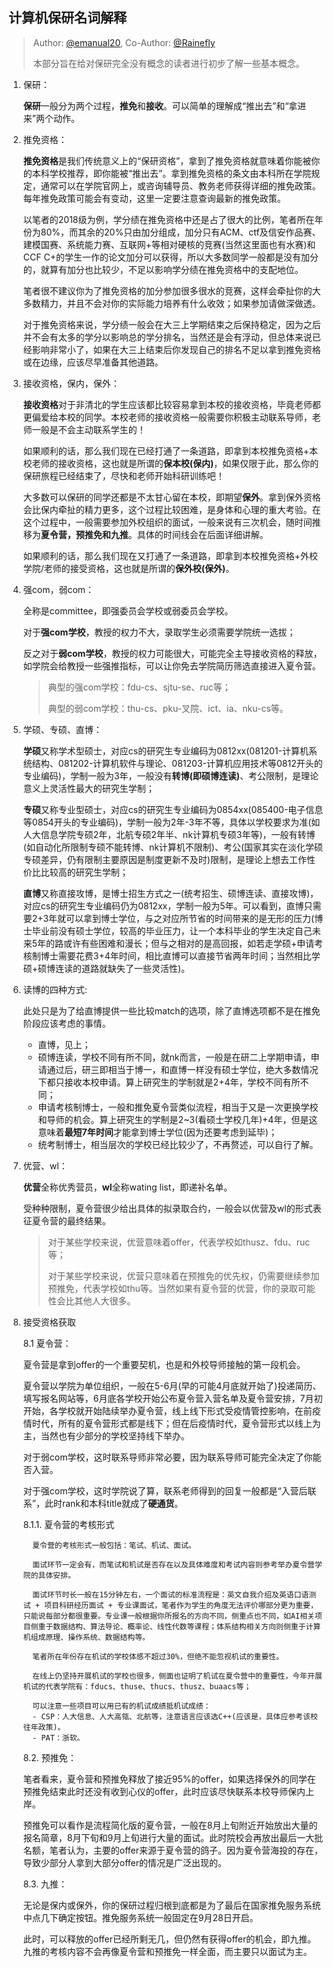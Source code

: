 ## 计算机保研名词解释

> Author: [@emanual20](https://github.com/Emanual20), Co-Author: [@Rainefly](https://github.com/Rainefly)
> 
> 本部分旨在给对保研完全没有概念的读者进行初步了解一些基本概念。

1. 保研：

   **保研**一般分为两个过程，**推免**和**接收**。可以简单的理解成“推出去”和“拿进来”两个动作。

2. 推免资格：

   **推免资格**是我们传统意义上的“保研资格”，拿到了推免资格就意味着你能被你的本科学校推荐，即你能被“推出去”。拿到推免资格的条文由本科所在学院规定，通常可以在学院官网上，或咨询辅导员、教务老师获得详细的推免政策。每年推免政策可能会有变动，这里一定要注意查询最新的推免政策。

   以笔者的2018级为例，学分绩在推免资格中还是占了很大的比例，笔者所在年份为80%，而其余的20%只由加分组成，加分只有ACM、ctf及信安作品赛、建模国赛、系统能力赛、互联网+等相对硬核的竞赛(当然这里面也有水赛)和CCF C+的学生一作的论文加分可以获得，所以大多数同学一般都是没有加分的，就算有加分也比较少，不足以影响学分绩在推免资格中的支配地位。

   笔者很不建议你为了推免资格的加分参加很多很水的竞赛，这样会牵扯你的大多数精力，并且不会对你的实际能力培养有什么收效；如果参加请做深做透。

   对于推免资格来说，学分绩一般会在大三上学期结束之后保持稳定，因为之后并不会有太多的学分以影响总的学分排名，当然还是会有浮动，但总体来说已经影响非常小了，如果在大三上结束后你发现自己的排名不足以拿到推免资格或在边缘，应该尽早准备其他道路。

3. 接收资格，保内，保外：

   **接收资格**对于非清北的学生应该都比较容易拿到本校的接收资格，毕竟老师都更偏爱给本校的同学。本校老师的接收资格一般需要你积极主动联系导师，老师一般是不会主动联系学生的！

   如果顺利的话，那么我们现在已经打通了一条道路，即拿到本校推免资格+本校老师的接收资格，这也就是所谓的**保本校(保内)**，如果仅限于此，那么你的保研旅程已经结束了，尽快和老师开始科研训练吧！

   大多数可以保研的同学还都是不太甘心留在本校，即期望**保外**。拿到保外资格会比保内牵扯的精力更多，这个过程比较困难，是身体和心理的重大考验。在这个过程中，一般需要参加外校组织的面试，一般来说有三次机会，随时间推移为**夏令营，预推免和九推**。具体的时间线会在后面详细讲解。

   如果顺利的话，那么我们现在又打通了一条道路，即拿到本校推免资格+外校学院/老师的接受资格，这也就是所谓的**保外校(保外)**。

4. 强com，弱com：

   全称是committee，即强委员会学校或弱委员会学校。

   对于**强com学校**，教授的权力不大，录取学生必须需要学院统一选拔；

   反之对于**弱com学校**，教授的权力可能很大，可能完全主导接收资格的释放，如学院会给教授一些强推指标，可以让你免去学院简历筛选直接进入夏令营。

   > 典型的强com学校：fdu-cs、sjtu-se、ruc等；
   >
   > 典型的弱com学校：thu-cs、pku-叉院、ict、ia、nku-cs等。

5. 学硕、专硕、直博：

   **学硕**又称学术型硕士，对应cs的研究生专业编码为0812xx(081201-计算机系统结构、081202-计算机软件与理论、081203-计算机应用技术等0812开头的专业编码)，学制一般为3年，一般没有**转博(即硕博连读)**、考公限制，是理论意义上灵活性最大的研究生学制；

   **专硕**又称专业型硕士，对应cs的研究生专业编码为0854xx(085400-电子信息等0854开头的专业编码)，学制一般为2年-3年不等，具体以学校要求为准(如人大信息学院专硕2年，北航专硕2年半、nk计算机专硕3年等)，一般有转博(如自动化所限制专硕不能转博、nk计算机不限制)、考公(国家其实在淡化学硕专硕差异，仍有限制主要原因是制度更新不及时)限制，是理论上想去工作性价比比较高的研究生学制；

   **直博**又称直接攻博，是博士招生方式之一(统考招生、硕博连读、直接攻博)，对应cs的研究生专业编码仍为0812xx，学制一般为5年。可以看到，直博只需要2+3年就可以拿到博士学位，与之对应所节省的时间带来的是无形的压力(博士毕业前没有硕士学位，较高的毕业压力，让一个本科毕业的学生决定自己未来5年的路或许有些困难和漫长；但与之相对的是高回报，如若走学硕+申请考核制博士需要花费3+4年时间，相比直博可以直接节省两年时间；当然相比学硕+硕博连读的道路就缺失了一些灵活性)。

6. 读博的四种方式:
   
    此处只是为了给直博提供一些比较match的选项，除了直博选项都不是在推免阶段应该考虑的事情。

   - 直博，见上；
   - 硕博连读，学校不同有所不同，就nk而言，一般是在研二上学期申请，申请通过后，研三即相当于博一，和直博一样没有硕士学位，绝大多数情况下都只接收本校申请。算上研究生的学制就是2+4年，学校不同有所不同；
   - 申请考核制博士，一般和推免夏令营类似流程，相当于又是一次更换学校和导师的机会。算上研究生的学制是2~3(看硕士学校几年)+4年，但是这意味着**最短7年时间**才能拿到博士学位(因为还要考虑到延毕)；
   - 统考制博士，相当层次的学校已经比较少了，不再赘述，可以自行了解。

7. 优营、wl：

   **优营**全称优秀营员，**wl**全称wating list，即递补名单。

   受种种限制，夏令营很少给出具体的拟录取合约，一般会以优营及wl的形式表征夏令营的最终结果。

   > 对于某些学校来说，优营意味着offer，代表学校如thusz、fdu、ruc等；
   >
   > 对于某些学校来说，优营只意味着在预推免的优先权，仍需要继续参加预推免，代表学校如thu等。当然如果有夏令营的优营，你的录取可能性会比其他人大很多。

8. 接受资格获取

   8.1 夏令营：

      夏令营是拿到offer的一个重要契机，也是和外校导师接触的第一段机会。

      夏令营以学院为单位组织，一般在5-6月(早的可能4月底就开始了)投递简历、填写报名网站等，6月底各学校开始公布夏令营入营名单及夏令营安排，7月初开始，各学校就开始陆续举办夏令营，线上线下形式受疫情管控影响，在前疫情时代，所有的夏令营形式都是线下；但在后疫情时代，夏令营形式以线上为主，当然也有少部分的学校坚持线下举办。

      对于弱com学校，这时联系导师非常必要，因为联系导师可能完全决定了你能否入营。

      对于强com学校，这时学院说了算，联系老师得到的回复一般都是“入营后联系”，此时rank和本科title就成了**硬通货**。

      8.1.1. 夏令营的考核形式
         
         夏令营的考核形式一般包括：笔试、机试、面试。

         面试环节一定会有，而笔试和机试是否存在以及具体难度和考试内容则参考举办夏令营学院的具体安排。

         面试环节时长一般在15分钟左右，一个面试的标准流程是：英文自我介绍及英语口语测试 + 项目科研经历面试 + 专业课面试，笔者作为学生的角度无法评价哪部分更为重要，只能说每部分都很重要。专业课一般根据你所报名的方向不同，侧重点也不同，如AI相关项目侧重于数据结构、算法导论、概率论、线性代数等课程；体系结构相关方向则侧重于计算机组成原理、操作系统、数据结构等。

         笔者所在年份存在机试的学校体感不超过30%，但绝不能忽视机试的重要性。
         
         在线上仍坚持开展机试的学校也很多，侧面也证明了机试在夏令营中的重要性，今年开展机试的代表学院有：fducs、thuse、thucs、thusz、buaacs等；
         
         可以注意一些项目可以用已有的机试成绩抵机试成绩：
         - CSP：人大信息、人大高瓴、北航等，注意语言应该选C++(应该是，具体应参考该校往年政策)。
         - PAT：浙软。


   8.2. 预推免：

      笔者看来，夏令营和预推免释放了接近95%的offer，如果选择保外的同学在预推免结束此时还没有收到心仪的offer，此时应该尽快联系本校导师保内上岸。

      预推免可以看作是流程简化版的夏令营，一般在8月上旬附近开始放出大量的报名简章，8月下旬和9月上旬进行大量的面试。此时院校会再放出最后一大批名额，笔者认为，主要的offer来源于夏令营的鸽子。因为夏令营海投的存在，导致少部分人拿到大部分offer的情况是广泛出现的。

   8.3. 九推：

      无论是保内或保外，你的保研过程归根到底都是为了最后在国家推免服务系统中点几下确定按钮。推免服务系统一般固定在9月28日开启。
      
      此时，可以释放的offer已经所剩无几，但仍然有获得offer的机会，即九推。九推的考核内容不会再像夏令营和预推免一样全面，而主要只以面试为主。